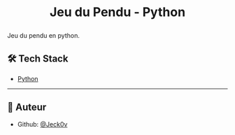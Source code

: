 
# <p align="center">Jeu du Pendu - Python</p>
  
Jeu du pendu en python.
    
## 🛠️ Tech Stack
- [Python](https://www.python.org/)

 <hr>

## 🙇 Auteur

- Github: [@Jeck0v](https://github.com/Jeck0v)
